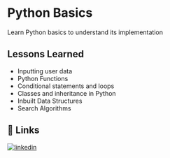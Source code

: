 # Python Basics

Learn Python basics to understand its implementation




## Lessons Learned

* Inputting user data
* Python Functions
* Conditional statements and loops
* Classes and inheritance in Python
* Inbuilt Data Structures
* Search Algorithms
## 🔗 Links

[![linkedin](https://img.shields.io/badge/linkedin-0A66C2?style=for-the-badge&logo=linkedin&logoColor=white)](https://www.linkedin.com/in/stephanie-kibet-0610bb1b1/)

